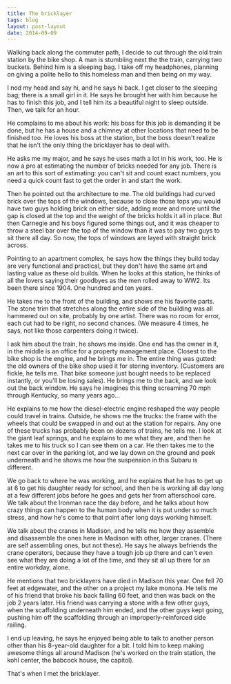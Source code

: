 ```yaml
---
title: The bricklayer
tags: blog
layout: post-layout
date: 2014-09-09
---
```


Walking back along the commuter path, I decide to cut through the old train
station by the bike shop. A man is stumbling next the the train, carrying two
buckets. Behind him is a sleeping bag. I take off my headphones, planning on
giving a polite hello to this homeless man and then being on my way. 

I nod my head and say hi, and he says hi back. I get closer to the sleeping bag;
there is a small girl in it. He says he brought her with him because he has to
finish this job, and I tell him its a beautiful night to sleep outside. Then, we
talk for an hour.

He complains to me about his work: his boss for this job is demanding it be
done, but he has a house and a chimney at other locations that need to be
finished too. He loves his boss at the station, but the boss doesn't realize
that he isn't the only thing the bricklayer has to deal with.

He asks me my major, and he says he uses math a lot in his work, too. He is now
a pro at estimating the number of bricks needed for any job. There is an art to
this sort of estimating: you can't sit and count exact numbers, you need a quick
count fast to get the order in and start the work. 

Then he pointed out the architecture to me. The old buildings had curved brick
over the tops of the windows, because to close those tops you would have two
guys holding brick on either side, adding more and more until the gap is closed
at the top and the weight of the bricks holds it all in place. But then Carnegie
and his boys figured some things out, and it was cheaper to throw a steel bar
over the top of the window than it was to pay two guys to sit there all day. So
now, the tops of windows are layed with straight brick across.

Pointing to an apartment complex, he says how the things they build today are
very functional and practical, but they don't have the same art and lasting
value as these old builds. When he looks at this station, he thinks of all the
lovers saying their goodbyes as the men rolled away to WW2. Its been there since
1904. One hundred and ten years.

He takes me to the front of the building, and shows me his favorite parts. The
stone trim that stretches along the entire side of the building was all hammered
out on site, probably by one artist. There was no room for error, each cut had
to be right, no second chances. (We measure 4 times, he says, not like those
carpenters doing it twice). 

I ask him about the train, he shows me inside. One end has the owner in it, in
the middle is an office for a property management place. Closest to the bike
shop is the engine, and he brings me in. The entire thing was gutted: the old
owners of the bike shop used it for storing inventory. (Customers are fickle, he
tells me. That bike someone just bought needs to be replaced instantly, or
you'll be losing sales). He brings me to the back, and we look out the back
window. He says he imagines this thing screaming 70 mph through Kentucky, so
many years ago...

He explains to me how the diesel-electric engine reshaped the way people could
travel in trains. Outside, he shows me the trucks: the frame with the wheels
that could be swapped in and out at the station for repairs. Any one of these
trucks has probably been on dozens of trains, he tells me. I look at the giant
leaf springs, and he explains to me what they are, and then he takes me to his
truck so I can see them on a car. He then takes me to the next car over in the
parking lot, and we lay down on the ground and peek underneath and he shows me
how the suspension in this Subaru is different.

We go back to where he was working, and he explains that he has to get up at 6
to get his daughter ready for school, and then he is working all day long at a
few different jobs before he goes and gets her from afterschool care. We talk
about the Ironman race the day before, and he talks about how crazy things can
happen to the human body when it is put under so much stress, and how he's come
to that point after long days working himself. 

We talk about the cranes in Madison, and he tells me how they assemble and
disassemble the ones here in Madison with other, larger cranes. (There are self
assembling ones, but not these). He says he always befriends the crane
operators, because they have a tough job up there and can't even see what they
are doing a lot of the time, and they sit all up there for an entire workday,
alone.

He mentions that two bricklayers have died in Madison this year. One fell 70
feet at edgewater, and the other on a project my lake monona. He tells me of his
friend that broke his back falling 60 feet, and then was back on the job 2 years
later. His friend was carrying a stone with a few other guys, when the
scaffolding underneath him ended, and the other guys kept going, pushing him off
the scaffolding through an improperly-reinforced side railing.

I end up leaving, he says he enjoyed being able to talk to another person other
than his 8-year-old daughter for a bit. I told him to keep making awesome things
all around Madison (he's worked on the train station, the kohl center, the
babcock house, the capitol). 

That's when I met the bricklayer.
